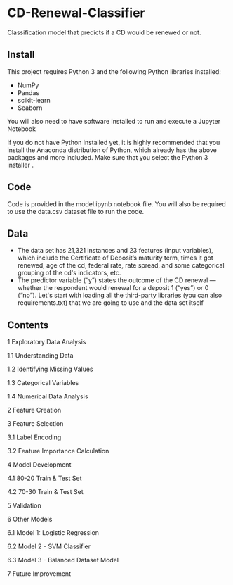 # CD-Renewal-Classifier
Classification model that predicts if a CD would be renewed or not.

## Install
This project requires Python 3 and the following Python libraries installed:

- NumPy
- Pandas
- scikit-learn
- Seaborn

You will also need to have software installed to run and execute a Jupyter Notebook

If you do not have Python installed yet, it is highly recommended that you install the Anaconda distribution of Python, which already has the above packages and more included. Make sure that you select the Python 3 installer .

## Code
Code is provided in the model.ipynb notebook file. You will also be required to use the data.csv dataset file to run the code. 

## Data
* The data set has 21,321 instances and 23 features (input variables), which include the Certificate of Deposit’s maturity term, times it got renewed, age of the cd, federal rate, rate spread, and some categorical grouping of the cd's indicators, etc.
* The predictor variable (“y”) states the outcome of the CD renewal — whether the respondent would renewal for a deposit 1 (“yes”) or 0 (“no”).
Let's start with loading all the third-party libraries (you can also requirements.txt) that we are going to use and the data set itself

## Contents 
1  Exploratory Data Analysis

1.1  Understanding Data

1.2  Identifying Missing Values

1.3  Categorical Variables

1.4  Numerical Data Analysis

2  Feature Creation

3  Feature Selection

3.1  Label Encoding

3.2  Feature Importance Calculation

4  Model Development

4.1  80-20 Train & Test Set

4.2  70-30 Train & Test Set

5  Validation

6  Other Models

6.1  Model 1: Logistic Regression

6.2  Model 2 - SVM Classifier

6.3  Model 3 - Balanced Dataset Model

7  Future Improvement

